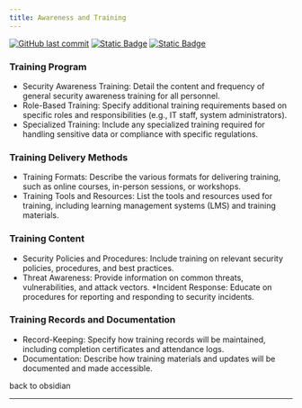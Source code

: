 ```yaml
---
title: Awareness and Training
---
```

[![GitHub last commit][commitbadge]][commits]
[![Static Badge](https://img.shields.io/badge/Revision_History-gray?logo=searxng&logoColor=ffffff)][commits]
[![Static Badge](https://img.shields.io/badge/Approved-darkgreen?logo=ticktick&logoColor=ffffff)][commits]

<!--bodytext-->
### Training Program

* Security Awareness Training: Detail the content and frequency of general security awareness training for all personnel.
* Role-Based Training: Specify additional training requirements based on specific roles and responsibilities (e.g., IT staff, system administrators).
* Specialized Training: Include any specialized training required for handling sensitive data or compliance with specific regulations.
  
### Training Delivery Methods

* Training Formats: Describe the various formats for delivering training, such as online courses, in-person sessions, or workshops.
* Training Tools and Resources: List the tools and resources used for training, including learning management systems (LMS) and training materials.
  
### Training Content

* Security Policies and Procedures: Include training on relevant security policies, procedures, and best practices.
* Threat Awareness: Provide information on common threats, vulnerabilities, and attack vectors.
*Incident Response: Educate on procedures for reporting and responding to security incidents.

### Training Records and Documentation

* Record-Keeping: Specify how training records will be maintained, including completion certificates and attendance logs.
* Documentation: Describe how training materials and updates will be documented and made accessible.


back to obsidian
*** 

<!--ref links -->
[commitbadge]: https://img.shields.io/github/last-commit/jluufigma/grc-docs?path=gov%2Fat.md&logo=figma&logoColor=white&label=last%20updated&color=darkgreen
[commits]: https://github.com/jluufigma/grc-docs/commits/main/gov/at.md
